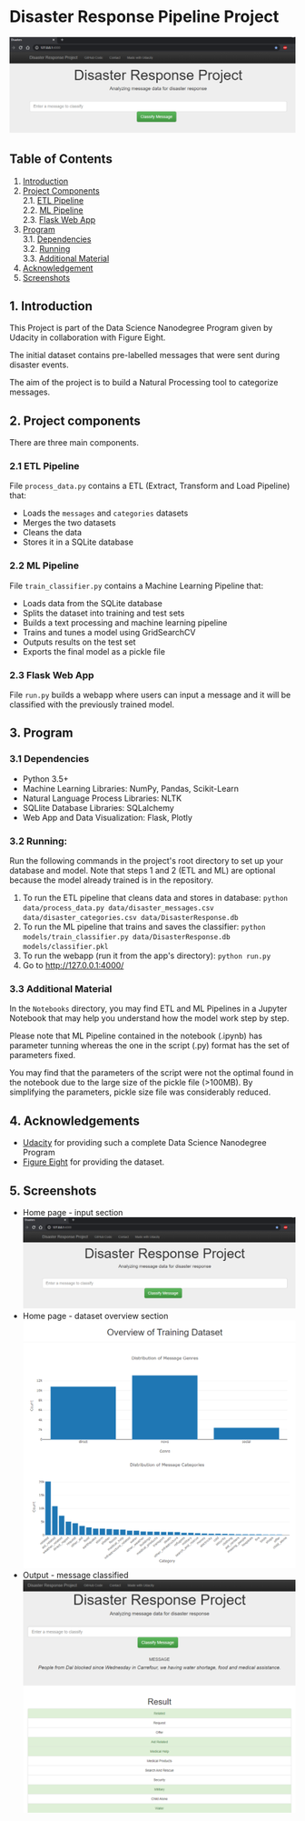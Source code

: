 # Disaster Response Pipeline Project
![Home Pic](img/home.png)


## Table of Contents
1. [Introduction](#introduction)
2. [Project Components](#components)\
    2.1. [ETL Pipeline](#etlpipe)\
    2.2. [ML Pipeline](#mlpipe)\
    2.3. [Flask Web App](#webapp)
3. [Program](#program)\
    3.1. [Dependencies](#dependencies)\
    3.2. [Running](#running)\
    3.3. [Additional Material](#additional)
4. [Acknowledgement](#acknowledgement)
5. [Screenshots](#screenshots)


<a name='introduction'></a>
## 1. Introduction
This Project is part of the Data Science Nanodegree Program given by Udacity in
collaboration with Figure Eight.

The initial dataset contains pre-labelled messages that were sent during
disaster events.

The aim of the project is to build a Natural Processing tool to categorize
messages.


<a name='components'></a>
## 2. Project components
There are three main components.


<a name='etlpip'></a>
### 2.1 ETL Pipeline
File `process_data.py` contains a ETL (Extract, Transform and Load
  Pipeline) that:
- Loads the `messages` and `categories` datasets
- Merges the two datasets
- Cleans the data
- Stores it in a SQLite database


<a name='mlpipe'></a>
### 2.2 ML Pipeline
File `train_classifier.py` contains a Machine Learning Pipeline that:
- Loads data from the SQLite database
- Splits the dataset into training and test sets
- Builds a text processing and machine learning pipeline
- Trains and tunes a model using GridSearchCV
- Outputs results on the test set
- Exports the final model as a pickle file


<a name='webapp'></a>
### 2.3 Flask Web App
File `run.py` builds a webapp where users can input a message and it will be
classified with the previously trained model.

<a name='program'></a>
## 3. Program


<a name='dependencies'></a>
### 3.1 Dependencies
* Python 3.5+
* Machine Learning Libraries: NumPy, Pandas, Scikit-Learn
* Natural Language Process Libraries: NLTK
* SQLlite Database Libraries: SQLalchemy
* Web App and Data Visualization: Flask, Plotly


<a name='running'></a>
### 3.2 Running:
Run the following commands in the project's root directory to set up your
database and model.
Note that steps 1 and 2 (ETL and ML) are optional because the model already
trained is in the repository.

1. To run the ETL pipeline that cleans data and stores in database:
    `python data/process_data.py data/disaster_messages.csv data/disaster_categories.csv data/DisasterResponse.db`
2. To run the ML pipeline that trains and saves the classifier:
    `python models/train_classifier.py data/DisasterResponse.db models/classifier.pkl`
3. To run the webapp (run it from the app's directory):
    `python run.py`
4. Go to http://127.0.0.1:4000/


<a name='Additional'></a>
### 3.3 Additional Material
In the `Notebooks` directory, you may find ETL and ML Pipelines in a Jupyter
Notebook that may help you understand how the model work step by step.

Please note that ML Pipeline contained in the notebook (.ipynb) has parameter
tunning whereas the one in the script (.py) format has the set of parameters
fixed.

You may find that the parameters of the script were not the optimal found in the
notebook due to the large size of the pickle file (>100MB). By simplifying the
parameters, pickle size file was considerably reduced.


<a name="acknowledgement"></a>
## 4. Acknowledgements
* [Udacity](https://www.udacity.com/) for providing such a complete Data Science
Nanodegree Program
* [Figure Eight](https://www.figure-eight.com/) for providing the dataset.


<a name="screenshots"></a>
## 5. Screenshots
- Home page - input section
![Home](img/home.png)
- Home page - dataset overview section
![dataset_overview](img/dataset_overview.png)
- Output - message classified
![message_classified](img/message_classified.png)
